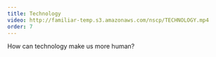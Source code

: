 ```yaml
---
title: Technology
video: http://familiar-temp.s3.amazonaws.com/nscp/TECHNOLOGY.mp4
order: 7
---
```

How can technology make us more human?
